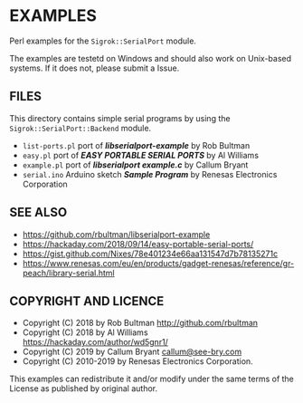 EXAMPLES
========

Perl examples for the `Sigrok::SerialPort` module.

The examples are testetd on Windows and should also work on Unix-based systems.
If it does not, please submit a Issue.

FILES
-----

This directory contains simple serial programs by using the
`Sigrok::SerialPort::Backend` module.

- `list-ports.pl` port of _**libserialport-example**_ by Rob Bultman
- `easy.pl` port of _**EASY PORTABLE SERIAL PORTS**_ by Al Williams
- `example.pl` port of _**libserialport example.c**_ by Callum Bryant
- `serial.ino` Arduino sketch _**Sample Program**_ by Renesas Electronics Corporation

SEE ALSO
--------

- <https://github.com/rbultman/libserialport-example>
- <https://hackaday.com/2018/09/14/easy-portable-serial-ports/>
- <https://gist.github.com/Nixes/78e401234e66aa131547d7b78135271c>
- <https://www.renesas.com/eu/en/products/gadget-renesas/reference/gr-peach/library-serial.html>
  
COPYRIGHT AND LICENCE
---------------------

* Copyright (C) 2018 by Rob Bultman <http://github.com/rbultman>
* Copyright (C) 2018 by Al Williams <https://hackaday.com/author/wd5gnr1/>
* Copyright (C) 2019 by Callum Bryant <callum@see-bry.com>
* Copyright (C) 2010-2019 by Renesas Electronics Corporation.


This examples can redistribute it and/or modify under the same terms of the
License as published by original author.
